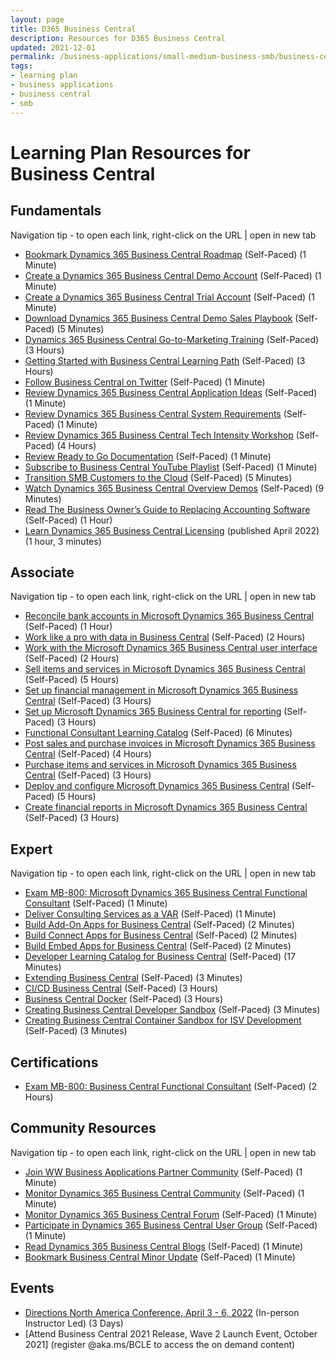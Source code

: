 ```yaml
---
layout: page
title: D365 Business Central
description: Resources for D365 Business Central
updated: 2021-12-01
permalink: /business-applications/small-medium-business-smb/business-central
tags: 
- learning plan
- business applications
- business central
- smb
---
```


# Learning Plan Resources for Business Central

## Fundamentals 

Navigation tip - to open each link, right-click on the URL | open in new tab
* [Bookmark Dynamics 365 Business Central Roadmap](https://dynamics.microsoft.com/en-us/roadmap/business-central/) (Self-Paced) (1 Minute)
* [Create a Dynamics 365 Business Central Demo Account](https://cdx.transform.microsoft.com/my-tenants) (Self-Paced) (1 Minute)
* [Create a Dynamics 365 Business Central Trial Account](https://trials.dynamics.com/Dynamics365/Signup/BusinessCentral) (Self-Paced) (1 Minute)
* [Download Dynamics 365 Business Central Demo Sales Playbook](https://aka.ms/bizcentral/salestools) (Self-Paced) (5 Minutes)
* [Dynamics 365 Business Central Go-to-Marketing Training](https://partner.microsoft.com/en-us/training/assets/collection/dynamics-365-business-central-go-to-market-training-18652#/) (Self-Paced) (3 Hours)
* [Getting Started with Business Central Learning Path](https://docs.microsoft.com/en-us/learn/paths/get-started-dynamics-365-business-central/) (Self-Paced) (3 Hours)
* [Follow Business Central on Twitter](https://twitter.com/MSDYN365BC) (Self-Paced) (1 Minute)
* [Review Dynamics 365 Business Central Application Ideas](https://experience.dynamics.com/ideas/categories/?forum=e288ef32-82ed-e611-8101-5065f38b21f1&forumName=Dynamics%20365%20Business%20Central) (Self-Paced) (1 Minute)
* [Review Dynamics 365 Business Central System Requirements](https://docs.microsoft.com/en-us/dynamics365/business-central/dev-itpro/deployment/system-requirement-business-central) (Self-Paced) (1 Minute)
* [Review Dynamics 365 Business Central Tech Intensity Workshop](https://aka.ms/bizcentral/workshop) (Self-Paced) (4 Hours)
* [Review Ready to Go Documentation](https://aka.ms/readytogo) (Self-Paced) (1 Minute)
* [Subscribe to Business Central YouTube Playlist](https://www.youtube.com/playlist?list=PLcakwueIHoT-wVFPKUtmxlqcG1kJ0oqq4) (Self-Paced) (1 Minute)
* [Transition SMB Customers to the Cloud](https://partner.microsoft.com/en-us/marketing/business-applications-smb?wt.mc_id=AID2420183_EML_6301784#tab-content-1) (Self-Paced) (5 Minutes)
* [Watch Dynamics 365 Business Central Overview Demos](https://dynamics.microsoft.com/en-us/business-central/demo/) (Self-Paced) (9 Minutes)
* [Read The Business Owner’s Guide to Replacing Accounting Software](https://info.microsoft.com/dynamics365-replacing-acct-software.html) (Self-Paced) (1 Hour)
* [Learn Dynamics 365 Business Central Licensing](bit.ly/3jiu48Y) (published April 2022) (1 hour, 3 minutes)

## Associate

Navigation tip - to open each link, right-click on the URL | open in new tab
* [Reconcile bank accounts in Microsoft Dynamics 365 Business Central](https://docs.microsoft.com/en-us/learn/paths/reconcile-bank-accounts-dynamics-365-business-central/) (Self-Paced) (1 Hour)
* [Work like a pro with data in Business Central](https://docs.microsoft.com/en-us/learn/paths/work-pro-data-dynamics-365-business-central/) (Self-Paced) (2 Hours)
* [Work with the Microsoft Dynamics 365 Business Central user interface](https://docs.microsoft.com/en-us/learn/paths/work-with-user-interface-dynamics-365-business-central/) (Self-Paced) (2 Hours)
* [Sell items and services in Microsoft Dynamics 365 Business Central](https://docs.microsoft.com/en-us/learn/paths/sell-items-services-dynamics-365-business-central/) (Self-Paced) (5 Hours)
* [Set up financial management in Microsoft Dynamics 365 Business Central](https://docs.microsoft.com/en-us/learn/paths/set-up-financial-management-dynamics-365-business-central/) (Self-Paced) (3 Hours)
* [Set up Microsoft Dynamics 365 Business Central for reporting](https://docs.microsoft.com/en-us/learn/paths/setup-reporting-dynamics-365-business-central/) (Self-Paced) (3 Hours)
* [Functional Consultant Learning Catalog](https://docs.microsoft.com/en-us/dynamics365/business-central/readiness/readiness-learning-functional-consultants) (Self-Paced) (6 Minutes)
* [Post sales and purchase invoices in Microsoft Dynamics 365 Business Central](https://docs.microsoft.com/en-us/learn/paths/post-sales-purchase-invoices-dynamics-365-business-central/) (Self-Paced) (4 Hours)
* [Purchase items and services in Microsoft Dynamics 365 Business Central](https://docs.microsoft.com/en-us/learn/paths/purchase-items-services-dynamics-365-business-central/) (Self-Paced) (3 Hours)
* [Deploy and configure Microsoft Dynamics 365 Business Central](https://docs.microsoft.com/en-us/learn/paths/deploy-configure-dynamics-365-business-central/) (Self-Paced) (5 Hours)
* [Create financial reports in Microsoft Dynamics 365 Business Central](https://docs.microsoft.com/en-us/learn/paths/create-financial-reports-dynamics-365-business-central/) (Self-Paced) (3 Hours)

## Expert

Navigation tip - to open each link, right-click on the URL | open in new tab
* [Exam MB-800: Microsoft Dynamics 365 Business Central Functional Consultant](https://docs.microsoft.com/en-us/learn/certifications/exams/mb-800) (Self-Paced) (1 Minute)
* [Deliver Consulting Services as a VAR](https://appsource.microsoft.com/en-us/marketplace/consulting-services?country=US&page=1&product=dynamics-365%3Bdynamics-365-business-central) (Self-Paced) (1 Minute)
* [Build Add-On Apps for Business Central](https://docs.microsoft.com/en-us/dynamics365/business-central/dev-itpro/developer/readiness/readiness-add-on-apps) (Self-Paced) (2 Minutes)
* [Build Connect Apps for Business Central](https://docs.microsoft.com/en-us/dynamics365/business-central/dev-itpro/developer/readiness/readiness-connect-apps) (Self-Paced) (2 Minutes)
* [Build Embed Apps for Business Central](https://docs.microsoft.com/en-us/dynamics365/business-central/dev-itpro/developer/readiness/readiness-embed-apps) (Self-Paced) (2 Minutes)
* [Developer Learning Catalog for Business Central](https://docs.microsoft.com/en-us/dynamics365/business-central/readiness/readiness-learning-developers) (Self-Paced) (17 Minutes)
* [Extending Business Central](https://docs.microsoft.com/en-us/dynamics365/business-central/about-develop-extensions) (Self-Paced) (3 Minutes)
* [CI/CD Business Central](https://freddysblog.com/category/ci-cd/) (Self-Paced) (3 Hours)
* [Business Central Docker](https://freddysblog.com/category/docker/) (Self-Paced) (3 Hours)
* [Creating Business Central Developer Sandbox](https://docs.microsoft.com/en-us/dynamics365/business-central/dev-itpro/developer/devenv-sandbox-overview) (Self-Paced) (3 Minutes)
* [Creating Business Central Container Sandbox for ISV Development](https://docs.microsoft.com/en-us/dynamics365/business-central/dev-itpro/developer/devenv-get-started-container-sandbox) (Self-Paced) (3 Minutes)

## Certifications

* [Exam MB-800: Business Central Functional Consultant](https://docs.microsoft.com/en-us/learn/certifications/exams/mb-800) (Self-Paced) (2 Hours)

## Community Resources 

Navigation tip - to open each link, right-click on the URL | open in new tab
* [Join WW Business Applications Partner Community](https://www.microsoftpartnercommunity.com/t5/Business-Applications/ct-p/BizApps) (Self-Paced) (1 Minute)
* [Monitor Dynamics 365 Business Central Community](https://community.dynamics.com/business) (Self-Paced) (1 Minute)
* [Monitor Dynamics 365 Business Central Forum](https://community.dynamics.com/business/f/dynamics-365-business-central-forum) (Self-Paced) (1 Minute)
* [Participate in Dynamics 365 Business Central User Group](https://www.navug.com/home) (Self-Paced) (1 Minute)
* [Read Dynamics 365 Business Central Blogs](https://community.dynamics.com/business/b) (Self-Paced) (1 Minute)
* [Bookmark Business Central Minor Update](https://aka.ms/bclastminorupdate) (Self-Paced) (1 Minute)

## Events

* [Directions North America Conference, April 3 - 6, 2022](https://www.directionsna.com/) (In-person Instructor Led) (3 Days)
* [Attend Business Central 2021 Release, Wave 2 Launch Event, October 2021] (register @aka.ms/BCLE to access the on demand content)

